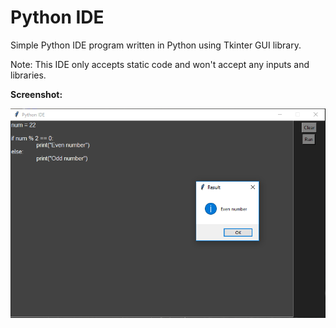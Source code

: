 # Python IDE
Simple Python IDE program written in Python using Tkinter GUI library. 

Note: 
This IDE only accepts static code and won't accept any inputs and libraries. 

<b>Screenshot:</b>

![](image/1.png)
